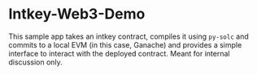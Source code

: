 # Intkey-Web3-Demo
This sample app takes an intkey contract, compiles it using `py-solc` and commits to a local EVM (in this case, Ganache) and provides a simple interface to interact with the deployed contract. Meant for internal discussion only.
